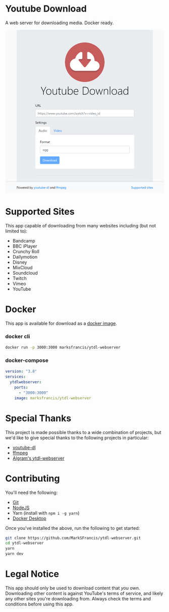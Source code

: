 # Youtube Download

A web server for downloading media. Docker ready.

![preview](./preview.png)

# Supported Sites

This app capable of downloading from many websites including (but not limited to): 
* Bandcamp
* BBC iPlayer
* Crunchy Roll
* Dailymotion
* Disney
* MixCloud
* Soundcloud
* Twitch
* Vimeo
* YouTube

# Docker

This app is available for download as a [docker image](https://hub.docker.com/r/marksfrancis/ytdl-webserver).

### docker cli
```sh
docker run -p 3000:3000 marksfrancis/ytdl-webserver
```

### docker-compose
```yml
version: "3.8"
services:
  ytdlwebserver:
    ports: 
      - "3000:3000"
    image: marksfrancis/ytdl-webserver
```

# Special Thanks

This project is made possible thanks to a wide combination of projects, but we'd like to give special thanks to the following projects in particular:
* [youtube-dl](https://yt-dl.org/)
* [ffmpeg](https://ffmpeg.org/)
* [Algram's ytdl-webserver](https://github.com/Algram/ytdl-webserver)

# Contributing

You'll need the following:
* [Git](https://git-scm.com/downloads)
* [NodeJS](https://nodejs.org/)
* Yarn (install with `npm i -g yarn`)
* [Docker Desktop](https://www.docker.com/products/docker-desktop)

Once you've installed the above, run the following to get started:
```sh
git clone https://github.com/MarkSFrancis/ytdl-webserver.git
cd ytdl-webserver
yarn
yarn dev
```

# Legal Notice

This app should only be used to download content that _you_ own. Downloading other content is against YouTube's terms of service, and likely any other sites you're downloading from. Always check the terms and conditions before using this app.
